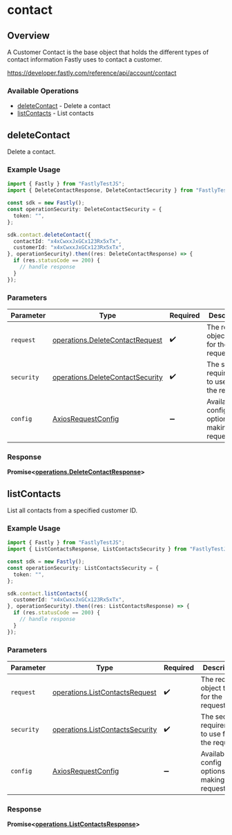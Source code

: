 # contact

## Overview

A Customer Contact is the base object that holds the different types of contact information Fastly uses to contact a customer.

<https://developer.fastly.com/reference/api/account/contact>
### Available Operations

* [deleteContact](#deletecontact) - Delete a contact
* [listContacts](#listcontacts) - List contacts

## deleteContact

Delete a contact.

### Example Usage

```typescript
import { Fastly } from "FastlyTestJS";
import { DeleteContactResponse, DeleteContactSecurity } from "FastlyTestJS/dist/sdk/models/operations";

const sdk = new Fastly();
const operationSecurity: DeleteContactSecurity = {
  token: "",
};

sdk.contact.deleteContact({
  contactId: "x4xCwxxJxGCx123Rx5xTx",
  customerId: "x4xCwxxJxGCx123Rx5xTx",
}, operationSecurity).then((res: DeleteContactResponse) => {
  if (res.statusCode == 200) {
    // handle response
  }
});
```

### Parameters

| Parameter                                                                            | Type                                                                                 | Required                                                                             | Description                                                                          |
| ------------------------------------------------------------------------------------ | ------------------------------------------------------------------------------------ | ------------------------------------------------------------------------------------ | ------------------------------------------------------------------------------------ |
| `request`                                                                            | [operations.DeleteContactRequest](../../models/operations/deletecontactrequest.md)   | :heavy_check_mark:                                                                   | The request object to use for the request.                                           |
| `security`                                                                           | [operations.DeleteContactSecurity](../../models/operations/deletecontactsecurity.md) | :heavy_check_mark:                                                                   | The security requirements to use for the request.                                    |
| `config`                                                                             | [AxiosRequestConfig](https://axios-http.com/docs/req_config)                         | :heavy_minus_sign:                                                                   | Available config options for making requests.                                        |


### Response

**Promise<[operations.DeleteContactResponse](../../models/operations/deletecontactresponse.md)>**


## listContacts

List all contacts from a specified customer ID.

### Example Usage

```typescript
import { Fastly } from "FastlyTestJS";
import { ListContactsResponse, ListContactsSecurity } from "FastlyTestJS/dist/sdk/models/operations";

const sdk = new Fastly();
const operationSecurity: ListContactsSecurity = {
  token: "",
};

sdk.contact.listContacts({
  customerId: "x4xCwxxJxGCx123Rx5xTx",
}, operationSecurity).then((res: ListContactsResponse) => {
  if (res.statusCode == 200) {
    // handle response
  }
});
```

### Parameters

| Parameter                                                                          | Type                                                                               | Required                                                                           | Description                                                                        |
| ---------------------------------------------------------------------------------- | ---------------------------------------------------------------------------------- | ---------------------------------------------------------------------------------- | ---------------------------------------------------------------------------------- |
| `request`                                                                          | [operations.ListContactsRequest](../../models/operations/listcontactsrequest.md)   | :heavy_check_mark:                                                                 | The request object to use for the request.                                         |
| `security`                                                                         | [operations.ListContactsSecurity](../../models/operations/listcontactssecurity.md) | :heavy_check_mark:                                                                 | The security requirements to use for the request.                                  |
| `config`                                                                           | [AxiosRequestConfig](https://axios-http.com/docs/req_config)                       | :heavy_minus_sign:                                                                 | Available config options for making requests.                                      |


### Response

**Promise<[operations.ListContactsResponse](../../models/operations/listcontactsresponse.md)>**

